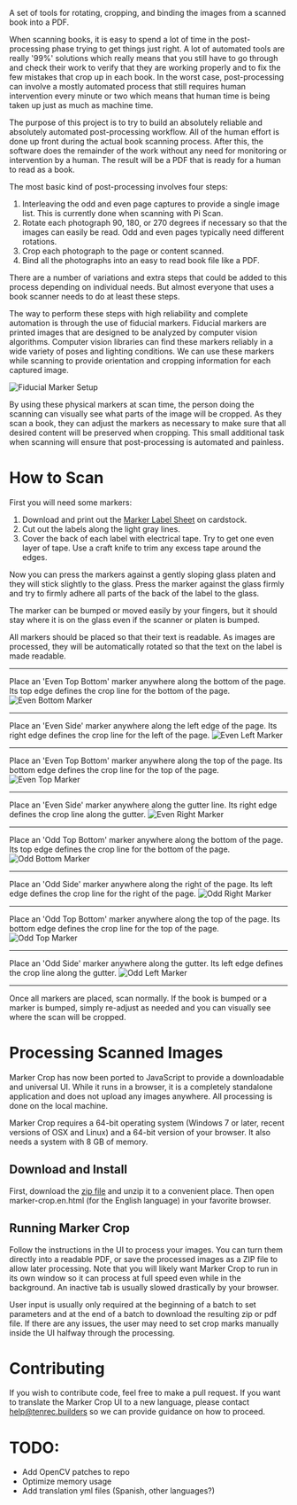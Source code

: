 A set of tools for rotating, cropping, and binding the images from a
scanned book into a PDF.

When scanning books, it is easy to spend a lot of time in the
post-processing phase trying to get things just right. A lot of
automated tools are really '99%' solutions which really means that you
still have to go through and check their work to verify that they are
working properly and to fix the few mistakes that crop up in each
book. In the worst case, post-processing can involve a mostly
automated process that still requires human intervention every minute
or two which means that human time is being taken up just as much as
machine time.

The purpose of this project is to try to build an absolutely reliable
and absolutely automated post-processing workflow. All of the human
effort is done up front during the actual book scanning process. After
this, the software does the remainder of the work without any need for
monitoring or intervention by a human. The result will be a PDF that
is ready for a human to read as a book.

The most basic kind of post-processing involves four steps:

1. Interleaving the odd and even page captures to provide a single image list. This is currently done when scanning with Pi Scan.
1. Rotate each photograph 90, 180, or 270 degrees if necessary so that the images can easily be read. Odd and even pages typically need different rotations.
1. Crop each photograph to the page or content scanned.
1. Bind all the photographs into an easy to read book file like a PDF.

There are a number of variations and extra steps that could be added
to this process depending on individual needs. But almost everyone
that uses a book scanner needs to do at least these steps.

The way to perform these steps with high reliability and complete
automation is through the use of fiducial markers. Fiducial markers
are printed images that are designed to be analyzed by computer vision
algorithms. Computer vision libraries can find these markers reliably
in a wide variety of poses and lighting conditions. We can use these
markers while scanning to provide orientation and cropping information
for each captured image.

![Fiducial Marker Setup](https://github.com/Tenrec-Builders/marker-crop/raw/master/images/marker-placement-1.jpg)

By using these physical markers at scan time, the person doing the
scanning can visually see what parts of the image will be cropped. As
they scan a book, they can adjust the markers as necessary to make
sure that all desired content will be preserved when cropping. This
small additional task when scanning will ensure that post-processing
is automated and painless.

# How to Scan

First you will need some markers:

1. Download and print out the [Marker Label Sheet](https://github.com/Tenrec-Builders/marker-crop/raw/master/labels/label-print.pdf) on cardstock.
1. Cut out the labels along the light gray lines.
1. Cover the back of each label with electrical tape. Try to get one even layer of tape. Use a craft knife to trim any excess tape around the edges.

Now you can press the markers against a gently sloping glass platen and they will stick slightly to the glass. Press the marker against the glass firmly and try to firmly adhere all parts of the back of the label to the glass.

The marker can be bumped or moved easily by your fingers, but it
should stay where it is on the glass even if the scanner or platen is
bumped.

All markers should be placed so that their text is readable. As images
are processed, they will be automatically rotated so that the text on
the label is made readable.

---

Place an 'Even Top Bottom' marker anywhere along the bottom of the page. Its top edge defines the crop line for the bottom of the page.
![Even Bottom Marker](https://github.com/Tenrec-Builders/marker-crop/raw/master/images/marker-placement-2.jpg)

---

Place an 'Even Side' marker anywhere along the left edge of the page. Its right edge defines the crop line for the left of the page.
![Even Left Marker](https://github.com/Tenrec-Builders/marker-crop/raw/master/images/marker-placement-3.jpg)

---

Place an 'Even Top Bottom' marker anywhere along the top of the page. Its bottom edge defines the crop line for the top of the page.
![Even Top Marker](https://github.com/Tenrec-Builders/marker-crop/raw/master/images/marker-placement-4.jpg)

---

Place an 'Even Side' marker anywhere along the gutter line. Its right edge defines the crop line along the gutter.
![Even Right Marker](https://github.com/Tenrec-Builders/marker-crop/raw/master/images/marker-placement-5.jpg)

---

Place an 'Odd Top Bottom' marker anywhere along the bottom of the page. Its top edge defines the crop line for the bottom of the page.
![Odd Bottom Marker](https://github.com/Tenrec-Builders/marker-crop/raw/master/images/marker-placement-6.jpg)

---

Place an 'Odd Side' marker anywhere along the right of the page. Its left edge defines the crop line for the right of the page.
![Odd Right Marker](https://github.com/Tenrec-Builders/marker-crop/raw/master/images/marker-placement-7.jpg)

---

Place an 'Odd Top Bottom' marker anywhere along the top of the page. Its bottom edge defines the crop line for the top of the page.
![Odd Top Marker](https://github.com/Tenrec-Builders/marker-crop/raw/master/images/marker-placement-8.jpg)

---

Place an 'Odd Side' marker anywhere along the gutter. Its left edge defines the crop line along the gutter.
![Odd Left Marker](https://github.com/Tenrec-Builders/marker-crop/raw/master/images/marker-placement-9.jpg)

---

Once all markers are placed, scan normally. If the book is bumped or a
marker is bumped, simply re-adjust as needed and you can visually see
where the scan will be cropped.

# Processing Scanned Images

Marker Crop has now been ported to JavaScript to provide a downloadable and universal UI. While it runs in a browser, it is a completely standalone application and does not upload any images anywhere. All processing is done on the local machine.

Marker Crop requires a 64-bit operating system (Windows 7 or later, recent versions of OSX and Linux) and a 64-bit version of your browser. It also needs a system with 8 GB of memory.

## Download and Install

First, download the [zip file](https://github.com/Tenrec-Builders/marker-crop-js/blob/master/dist/marker-crop-1.1.zip?raw=true) and unzip it to a convenient place. Then open marker-crop.en.html (for the English language) in your favorite browser.

## Running Marker Crop

Follow the instructions in the UI to process your images. You can turn them directly into a readable PDF, or save the processed images as a ZIP file to allow later processing. Note that you will likely want Marker Crop to run in its own window so it can process at full speed even while in the background. An inactive tab is usually slowed drastically by your browser.

User input is usually only required at the beginning of a batch to set parameters and at the end of a batch to download the resulting zip or pdf file. If there are any issues, the user may need to set crop marks manually inside the UI halfway through the processing.

# Contributing

If you wish to contribute code, feel free to make a pull request. If you want to translate the Marker Crop UI to a new language, please contact help@tenrec.builders so we can provide guidance on how to proceed.

# TODO:

* Add OpenCV patches to repo
* Optimize memory usage
* Add translation yml files (Spanish, other languages?)
